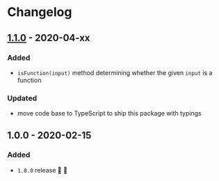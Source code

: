 # Changelog


## [1.1.0](https://github.com/supercharge/queue-datastructure/compare/v1.0....v1.1.0) - 2020-04-xx

### Added
- `isFunction(input)` method determining whether the given `input` is a function

### Updated
- move code base to TypeScript to ship this package with typings


## 1.0.0 - 2020-02-15

### Added
- `1.0.0` release 🚀 🎉
